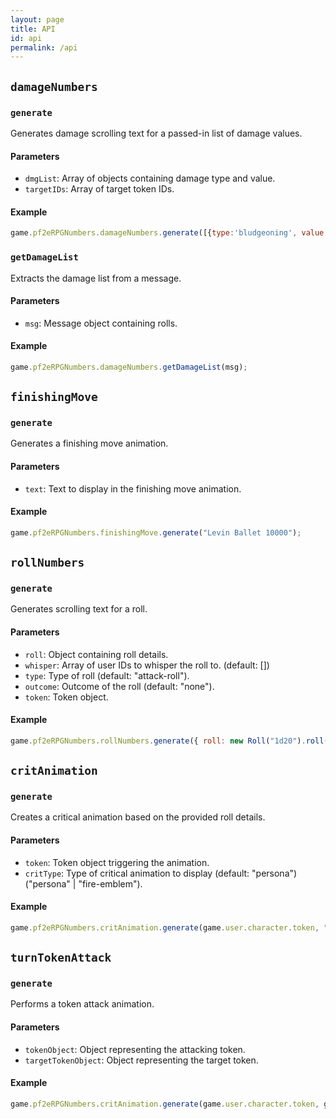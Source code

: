```yaml
---
layout: page
title: API
id: api
permalink: /api
---
```


## `damageNumbers`

### `generate`

Generates damage scrolling text for a passed-in list of damage values.

#### Parameters

-   `dmgList`: Array of objects containing damage type and value.
-   `targetIDs`: Array of target token IDs.

#### Example

```js
game.pf2eRPGNumbers.damageNumbers.generate([{type:'bludgeoning', value:'32'}], [game.user.character?.id]}]);
```

### `getDamageList`

Extracts the damage list from a message.

#### Parameters

-   `msg`: Message object containing rolls.

#### Example

```js
game.pf2eRPGNumbers.damageNumbers.getDamageList(msg);
```

## `finishingMove`

### `generate`

Generates a finishing move animation.

#### Parameters

-   `text`: Text to display in the finishing move animation.

#### Example

```js
game.pf2eRPGNumbers.finishingMove.generate("Levin Ballet 10000");
```

## `rollNumbers`

### `generate`

Generates scrolling text for a roll.

#### Parameters

-   `roll`: Object containing roll details.
-   `whisper`: Array of user IDs to whisper the roll to. (default: [])
-   `type`: Type of roll (default: "attack-roll").
-   `outcome`: Outcome of the roll (default: "none").
-   `token`: Token object.

#### Example

```js
game.pf2eRPGNumbers.rollNumbers.generate({ roll: new Roll("1d20").roll(), token: game.user.character.token });
```

## `critAnimation`

### `generate`

Creates a critical animation based on the provided roll details.

#### Parameters

-   `token`: Token object triggering the animation.
-   `critType`: Type of critical animation to display (default: "persona") ("persona" | "fire-emblem").

#### Example

```js
game.pf2eRPGNumbers.critAnimation.generate(game.user.character.token, "fire-emblem");
```

## `turnTokenAttack`

### `generate`

Performs a token attack animation.

#### Parameters

-   `tokenObject`: Object representing the attacking token.
-   `targetTokenObject`: Object representing the target token.

#### Example

```js
game.pf2eRPGNumbers.critAnimation.generate(game.user.character.token, game.user.targets.first());
```
